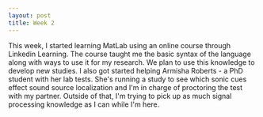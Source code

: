 ```yaml
---
layout: post
title: Week 2
---
```


This week, I started learning MatLab using an online course through Linkedin Learning. The course taught me the basic syntax of the language along with ways to use it for my research. We plan to use this knowledge to develop new studies. I also got started helping Armisha Roberts - a PhD student with her lab tests. She's running a study to see which sonic cues effect sound source localization and I'm in charge of proctoring the test with my partner. Outside of that, I'm trying to pick up as much signal processing knowledge as I can while I'm here.

